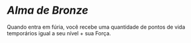 # *Alma de Bronze*

Quando entra em fúria, você recebe uma quantidade de pontos de vida temporários igual a seu nível + sua Força.
